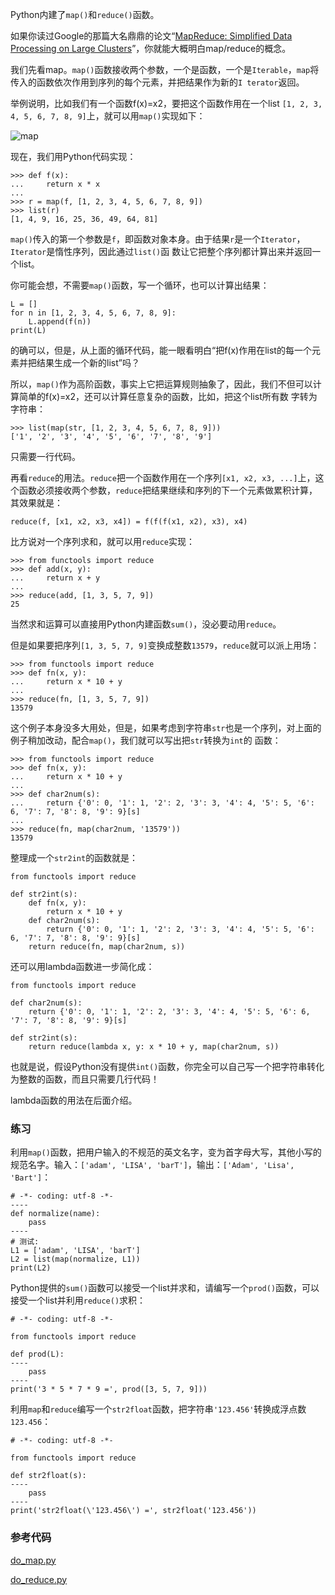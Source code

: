 Python内建了`map()`和`reduce()`函数。

如果你读过Google的那篇大名鼎鼎的论文“[MapReduce: Simplified Data Processing on Large Clusters](http://research.google.com/archive/mapreduce.html)”，你就能大概明白map/reduce的概念。

我们先看map。`map()`函数接收两个参数，一个是函数，一个是`Iterable`，`map`将传入的函数依次作用到序列的每个元素，并把结果作为新的`I
terator`返回。

举例说明，比如我们有一个函数f(x)=x2，要把这个函数作用在一个list `[1, 2, 3, 4, 5, 6, 7, 8,
9]`上，就可以用`map()`实现如下：

![map](http://www.liaoxuefeng.com/files/attachments/0013879622109990efbf9d781704b02994ba96765595f56000/0)

现在，我们用Python代码实现：

    
    
    >>> def f(x):
    ...     return x * x
    ...
    >>> r = map(f, [1, 2, 3, 4, 5, 6, 7, 8, 9])
    >>> list(r)
    [1, 4, 9, 16, 25, 36, 49, 64, 81]
    

`map()`传入的第一个参数是`f`，即函数对象本身。由于结果`r`是一个`Iterator`，`Iterator`是惰性序列，因此通过`list()`函
数让它把整个序列都计算出来并返回一个list。

你可能会想，不需要`map()`函数，写一个循环，也可以计算出结果：

    
    
    L = []
    for n in [1, 2, 3, 4, 5, 6, 7, 8, 9]:
        L.append(f(n))
    print(L)
    

的确可以，但是，从上面的循环代码，能一眼看明白“把f(x)作用在list的每一个元素并把结果生成一个新的list”吗？

所以，`map()`作为高阶函数，事实上它把运算规则抽象了，因此，我们不但可以计算简单的f(x)=x2，还可以计算任意复杂的函数，比如，把这个list所有数
字转为字符串：

    
    
    >>> list(map(str, [1, 2, 3, 4, 5, 6, 7, 8, 9]))
    ['1', '2', '3', '4', '5', '6', '7', '8', '9']
    

只需要一行代码。

再看`reduce`的用法。`reduce`把一个函数作用在一个序列`[x1, x2, x3,
...]`上，这个函数必须接收两个参数，`reduce`把结果继续和序列的下一个元素做累积计算，其效果就是：

    
    
    reduce(f, [x1, x2, x3, x4]) = f(f(f(x1, x2), x3), x4)
    

比方说对一个序列求和，就可以用`reduce`实现：

    
    
    >>> from functools import reduce
    >>> def add(x, y):
    ...     return x + y
    ...
    >>> reduce(add, [1, 3, 5, 7, 9])
    25
    

当然求和运算可以直接用Python内建函数`sum()`，没必要动用`reduce`。

但是如果要把序列`[1, 3, 5, 7, 9]`变换成整数`13579`，`reduce`就可以派上用场：

    
    
    >>> from functools import reduce
    >>> def fn(x, y):
    ...     return x * 10 + y
    ...
    >>> reduce(fn, [1, 3, 5, 7, 9])
    13579
    

这个例子本身没多大用处，但是，如果考虑到字符串`str`也是一个序列，对上面的例子稍加改动，配合`map()`，我们就可以写出把`str`转换为`int`的
函数：

    
    
    >>> from functools import reduce
    >>> def fn(x, y):
    ...     return x * 10 + y
    ...
    >>> def char2num(s):
    ...     return {'0': 0, '1': 1, '2': 2, '3': 3, '4': 4, '5': 5, '6': 6, '7': 7, '8': 8, '9': 9}[s]
    ...
    >>> reduce(fn, map(char2num, '13579'))
    13579
    

整理成一个`str2int`的函数就是：

    
    
    from functools import reduce
    
    def str2int(s):
        def fn(x, y):
            return x * 10 + y
        def char2num(s):
            return {'0': 0, '1': 1, '2': 2, '3': 3, '4': 4, '5': 5, '6': 6, '7': 7, '8': 8, '9': 9}[s]
        return reduce(fn, map(char2num, s))
    

还可以用lambda函数进一步简化成：

    
    
    from functools import reduce
    
    def char2num(s):
        return {'0': 0, '1': 1, '2': 2, '3': 3, '4': 4, '5': 5, '6': 6, '7': 7, '8': 8, '9': 9}[s]
    
    def str2int(s):
        return reduce(lambda x, y: x * 10 + y, map(char2num, s))
    

也就是说，假设Python没有提供`int()`函数，你完全可以自己写一个把字符串转化为整数的函数，而且只需要几行代码！

lambda函数的用法在后面介绍。

### 练习

利用`map()`函数，把用户输入的不规范的英文名字，变为首字母大写，其他小写的规范名字。输入：`['adam', 'LISA',
'barT']`，输出：`['Adam', 'Lisa', 'Bart']`：

    
    
    # -*- coding: utf-8 -*-
    ----
    def normalize(name):
        pass
    ----
    # 测试:
    L1 = ['adam', 'LISA', 'barT']
    L2 = list(map(normalize, L1))
    print(L2)
    

Python提供的`sum()`函数可以接受一个list并求和，请编写一个`prod()`函数，可以接受一个list并利用`reduce()`求积：

    
    
    # -*- coding: utf-8 -*-
    
    from functools import reduce
    
    def prod(L):
    ----
        pass
    ----
    print('3 * 5 * 7 * 9 =', prod([3, 5, 7, 9]))
    

利用`map`和`reduce`编写一个`str2float`函数，把字符串`'123.456'`转换成浮点数`123.456`：

    
    
    # -*- coding: utf-8 -*-
    
    from functools import reduce
    
    def str2float(s):
    ----
        pass
    ----
    print('str2float(\'123.456\') =', str2float('123.456'))
    

### 参考代码

[do_map.py](https://github.com/michaelliao/learn-python3/blob/master/samples/functional/do_map.py)

[do_reduce.py](https://github.com/michaelliao/learn-python3/blob/master/samples/functional/do_reduce.py)

